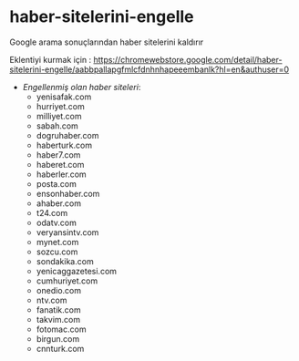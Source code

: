 # haber-sitelerini-engelle
Google arama sonuçlarından haber sitelerini kaldırır

Eklentiyi kurmak için : https://chromewebstore.google.com/detail/haber-sitelerini-engelle/aabbpallapgfmlcfdnhnhapeeembanlk?hl=en&authuser=0

- _Engellenmiş olan haber siteleri_:
    - yenisafak.com
    - hurriyet.com
    - milliyet.com
    - sabah.com
    - dogruhaber.com
    - haberturk.com
    - haber7.com
    - haberet.com
    - haberler.com
    - posta.com
    - ensonhaber.com
    - ahaber.com
    - t24.com
    - odatv.com
    - ​veryansintv.com
    - mynet.com
    - sozcu.com
    - sondakika.com
    - yenicaggazetesi.com
    - cumhuriyet.com
    - onedio.com
    - ntv.com
    - fanatik.com
    - takvim.com
    - fotomac.com
    - birgun.com
    - cnnturk.com
